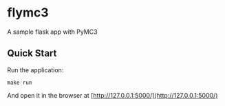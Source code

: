 # flymc3

A sample flask app with PyMC3

## Quick Start

Run the application:

    make run

And open it in the browser at [http://127.0.0.1:5000/](http://127.0.0.1:5000/)
